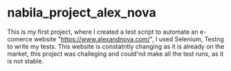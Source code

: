 # nabila_project_alex_nova
This is my first project, where I created a test script to automate an e-comerce website "https://www.alexandnova.com/", I used Selenium, 
Testng to write my tests. This website is constatntly changing as it is already on the market, 
this project was challeging and could'nd make all the test runs, as it is not stable.
